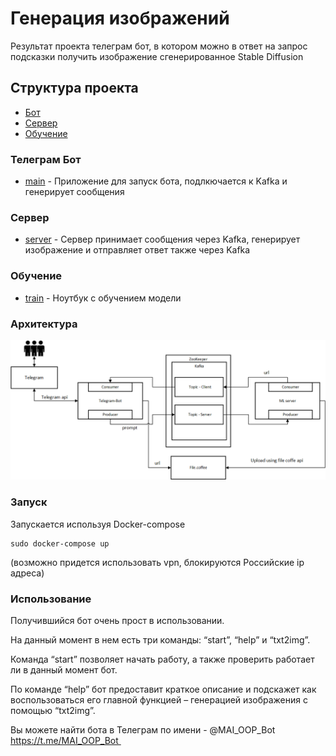 # Генерация изображений
Результат проекта телеграм бот, в котором можно в ответ на запрос подсказки получить изображение сгенерированное Stable Diffusion

## Структура проекта
- [Бот](#bot)
- [Сервер](#server)
- [Обучение](#Learning)

### Телеграм Бот

- [main](/bot/app.py) - Приложение для запуск бота, подлкючается к Kafka и генерирует сообщения


### Сервер

- [server](server/Server.py) - Сервер принимает сообщения через Kafka, генерирует изображение и отправляет ответ также через Kafka

### Обучение

- [train](/Learning/Lab_1.ipynb) - Ноутбук с обучением модели

### Архитектура

![Архитектура](Architecture.png)

### Запуск

Запускается используя Docker-compose

```
sudo docker-compose up
```

(возможно придется использовать vpn, блокируются Российские ip адреса)

### Использование

Получившийся бот очень прост в использовании.

На данный момент в нем есть  три команды:
 “start”, “help” и “txt2img”. 

Команда “start” позволяет начать работу, а также проверить работает ли в данный момент бот.

По команде “help” бот предоставит краткое описание и подскажет как воспользоваться его главной  функцией – генерацией изображения с помощью “txt2img”.


Вы можете найти бота в Телеграм по имени - @MAI_OOP_Bot 
https://t.me/MAI_OOP_Bot 
